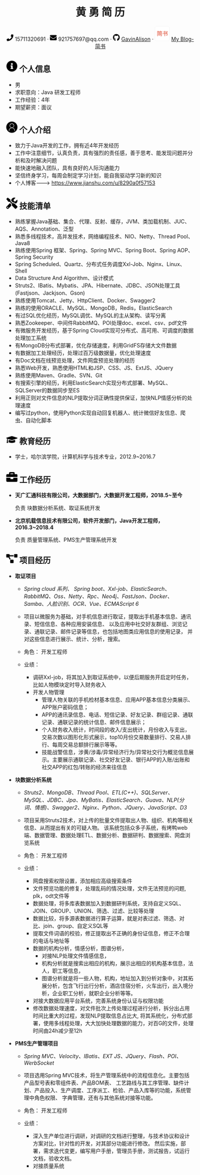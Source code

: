  <center>
     <h1>黄  勇  简  历</h1>
     <div>
         <span>
             <img src="assets/phone-solid.svg" width="18px">
             15711320691
         </span>
         ·
         <span>
             <img src="assets/envelope-solid.svg" width="18px">
             921757697@qq.com
         </span>
         ·
         <span>
             <img src="assets/github-brands.svg" width="18px">
             <a href="https://github.com/GavinAlison">GavinAlison</a>
         </span>
         ·
         <span>
             <img src="assets/jianshu.png" width="40px">
             <a href="https://www.jianshu.com/u/8290a0f57153">My Blog-简书</a>
         </span>
     </div>
 </center>

 ## <img src="assets/info-circle-solid.svg" width="30px"> 个人信息 

 - 男 
 - 求职意向：Java 研发工程师
 - 工作经验：4年
 - 期望薪资：面议

## <img src="assets/person.svg" width="30px"> 个人介绍

-   致力于Java开发的工作，拥有近4年开发经历 
-   工作中注意细节，认真负责，具有强烈的责任感，善于思考、能发现问题并分析和及时解决问题
-   能快速地融入团队，具有良好的人际沟通能力
-   坚信终身学习，每周会制定学习计划，能自我驱动学习新的知识
-   个人博客---> https://www.jianshu.com/u/8290a0f57153

## <img src="assets/tools-solid.svg" width="30px"> 技能清单

- 熟练掌握Java基础、集合、代理、反射、缓存，JVM、类加载机制、JUC、AQS、Annotation、泛型
- 熟悉多线程技术，高并发技术，网络编程技术、NIO、Netty、Thread Pool、Java8
- 熟练使用Spring 框架、Spring、Spring MVC、Spring Boot、Spring AOP、Spring Security
- Spring Scheduled、Quartz、分布式任务调度Xxl-Job、Nginx、Linux、Shell
- Data Structure And Algorithm、设计模式
- Struts2、IBatis、Mybatis、JPA、Hibernate、JDBC、JSON处理工具(Fastjson、Jackjson、Gson)
- 熟练使用Tomcat、Jetty、HttpClient、Docker、Swagger2
- 熟练的使用ORACLE、MySQL、MongoDB，Redis，ElasticSearch
- 有过SQL优化经历，MySQL调优、MySQL的主从架构、读写分离
- 熟悉Zookeeper、中间件RabbitMQ、POI处理doc、excel、csv、pdf文件
- 有微服务开发经历，基于Spring Cloud实现可分布式、高可用、可调度的数据处理加工系统
- 有MongoDB分布式部署，优化存储速度，利用GridFS存储大文件数据
- 有数据加工处理经历，处理过百万级数据量，优化处理速度
- 有Doc文档在线预览处理，文件网盘预览处理的经历
- 熟悉Web开发，熟悉使用HTML和JSP、CSS、JS、ExtJS、JQuery
- 熟练使用Maven、Gradle、SVN、Git
- 有搜索引擎的经历，利用ElasticSearch实现分布式部署、MySQL、SQLServer的数据同步至ES
- 利用正则对文件信息的NLP提取分词正确性提供保证，加快NLP情感分析的处理速度
- 编写过python，使用Python实现自动回复机器人、统计微信好友信息、爬虫、自动化脚本


## <img src="assets/graduation-cap-solid.svg" width="30px"> 教育经历

- 学士，哈尔滨学院，计算机科学与技术专业，2012.9~2016.7  


## <img src="assets/briefcase-solid.svg" width="30px"> 工作经历

- **天广汇通科技有限公司，大数据部门，大数据开发工程师，2018.5~至今**

   负责 块数据分析系统、取证系统开发

- **北京机载信息技术有限公司，软件开发部门，Java开发工程师，2016.3~2018.4**

   负责 质量管理系统、PMS生产管理系统开发
   
## <img src="assets/project-diagram-solid.svg" width="30px"> 项目经历

- **取证项目**
  
  - *Spring cloud 系列、 Spring boot、Xxl-job、ElasticSearch、RabbitMQ、Oss、Netty、Rpc、Neo4j、FastJson、Docker、Samba、人脸识别、OCR、Vue、ECMAScript 6*

  - 项目以微服务为基础，对手机信息进行取证，提取出手机基本信息、通讯录、短信信息、各种应用安装信息、
  以及应用中社交好友群组、浏览记录、通联记录、邮件记录等信息，也包括地图类应用信息的使用记录，
  并对这些信息进行展示、统计、分析，搜索。

  - 角色：  开发工程师
  - 业绩：
    -   调研Xxl-job，将其加入到取证系统中，以便后期服务开启定时任务，比如人物模块定时导入财务收入
    -   开发人物管理
        -   管理人物关联的手机检材基本信息、应用APP基本信息分类展示、APP账户密码信息；
        -   APP的通讯录信息、电话、短信记录、好友记录、群组记录、通联记录、通联记录的统计信息、邮件信息展示；
        -   个人财务收入统计，时间段的收入/支出统计，月份收入与支出，交易次数以图形化形式展示，top10月份交易数量排行、交易人排行、每周交易总额排行展示等等。
        -   技能战警信息，涉黄/涉毒/异常经济行为/异常社交行为概览信息展示。主要展示通联记录、社交好友记录、银行APP的入账/出账和社交APP的红包/转账的经济来往信息
  
-   **块数据分析系统**
    - *Struts2、MongoDB、Thread Pool、ETL(C++)、SQLServer、MySQL、JDBC、Jpa、MyBatis、ElasticSearch、Guava、NLP(分词、情感)、Swagger2、Nginx、Python、JQuery、JavaScript、D3*
    
    - 项目采用Struts2技术，对上传的批量文件提取出人物、组织、机构等相关信息、从而提出有关的可疑人物。
    该系统包括众多子系统，有烤鸭web端、数据管理、数据处理ETL、数据分析、数据研判、数据搜索、网盘浏览系统
    
    - 角色： 开发工程师
    - 业绩： 
        -   网盘搜索权限设置，添加相应高级搜索条件 
        -   文件预览功能的修复，处理乱码的情况处理，文件无法预览的问题, plk，odt文件等 
        -   数据处理，将多库表数据加入到数据研判系统，支持自定义SQL、JOIN、GROUP、UNION、筛选、过滤、比较等处理
        -   数据比较，将多源表数据进行算子运算，就是对表过滤、筛选、对比、join、group、自定义SQL等 
        -   提取文件词语的校验，修正提取出不正确的身份证信息，修正不合理的电话与地址等 
        -   数据的机构分析，情感分析，图谱分析，
            -   对接NLP处理文件情感信息，
            -   机构分析就是搜索出相应的机构，展示出相应的机构基本信息，法人，职工等信息，
            -   图谱分析就是将一些人物，机构，地址加入到分析对象中，对其拓展分析，包含飞行出行分析，酒店住宿分析，火车出行，出入境分析，企业职工分析，就职企业分析等等。 
        -   对接大数据应用平台系统，完善系统身份认证与权限功能
        -   修改数据处理速度，对文件批次上传处理过程进行分析，拆分出占用时间比重大的过程，发现NLP提取信息占比大,
        将其系统化，分布式部署，使用多线程处理，大大加快处理数据的能力，对百G的文件，处理时间由24h减少至12h
    
- **PMS生产管理项目**

  - *Spring MVC、Velocity、IBatis、EXT JS、JQuery、Flash、POI、WerbSocket*

  - 项目选用Spring MVC技术，将生产管理系统中的流程信息化。主要包括产品型号表和零组件表、产品BOM表、
  工艺路线与其工序管理、缺件计划、产品投入、生产调度、工序派工、检验、产品入库等的功能，系统管理中角色权限、
  字典管理，还有与其他系统对接等功能。
  
  - 角色： 开发工程师
  - 业绩： 
    -  深入生产单位进行调研，对调研的文档进行整理，与技术协议和设计方案对比，针对性的开发，对其部分功能进行修改。
    然后实施，部署，需求迭代变更，编写用户手册，管理员手册，测试报告，试运行文档，验收文档。
    -  对接质量系统
    

